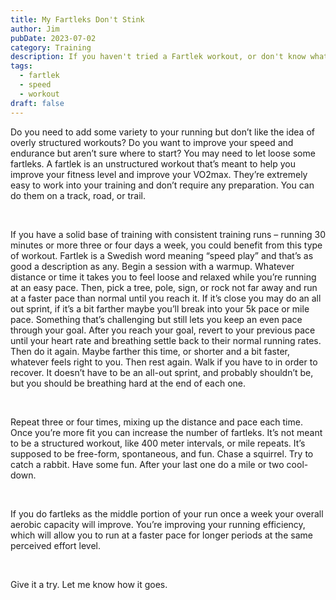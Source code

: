 ```yaml
---
title: My Fartleks Don't Stink
author: Jim
pubDate: 2023-07-02
category: Training
description: If you haven't tried a Fartlek workout, or don't know what it is read on.
tags:
  - fartlek
  - speed
  - workout
draft: false
---
```

Do you need to add some variety to your running but don’t like the idea of overly structured workouts? Do you want to improve your speed and endurance but aren’t sure where to start? You may need to let loose some fartleks.
A fartlek is an unstructured workout that’s meant to help you improve your fitness level and improve your VO2max. They’re extremely easy to work into your training and don’t require any preparation. You can do them on a track, road, or trail.  
<p>&nbsp</p>
If you have a solid base of training with consistent training runs – running 30 minutes or more three or four days a week, you could benefit from this type of workout. Fartlek is a Swedish word meaning “speed play” and that’s as good a description as any. Begin a session with a warmup. Whatever distance or time it takes you to feel loose and relaxed while you’re running at an easy pace. Then, pick a tree, pole, sign, or rock not far away and run at a faster pace than normal until you reach it. If it’s close you may do an all out sprint, if it’s a bit farther maybe you’ll break into your 5k pace or mile pace. Something that’s challenging but still lets you keep an even pace through your goal. After you reach your goal, revert to your previous pace until your heart rate and breathing settle back to their normal running rates. Then do it again. Maybe farther this time, or shorter and a bit faster, whatever feels right to you. Then rest again. Walk if you have to in order to recover. It doesn’t have to be an all-out sprint, and probably shouldn’t be, but you should be breathing hard at the end of each one. 
<p>&nbsp</p>
Repeat three or four times, mixing up the distance and pace each time. Once you’re more fit you can increase the number of fartleks. It’s not meant to be a structured workout, like 400 meter intervals, or mile repeats. It’s supposed to be free-form, spontaneous, and fun. Chase a squirrel. Try to catch a rabbit. Have some fun. After your last one do a mile or two cool-down.  
<p>&nbsp</p>
If you do fartleks as the middle portion of your run once a week your overall aerobic capacity will improve. You’re improving your running efficiency, which will allow you to run at a faster pace for longer periods at the same perceived effort level.  
<p>&nbsp</p>
Give it a try. Let me know how it goes.  
